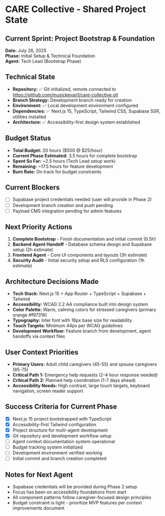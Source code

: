 # CARE Collective - Shared Project State

## Current Sprint: Project Bootstrap & Foundation
**Date:** July 26, 2025  
**Phase:** Initial Setup & Technical Foundation  
**Agent:** Tech Lead (Bootstrap Phase)

## Technical State
- **Repository:** ✅ Git initialized, remote connected to https://github.com/musickevan1/care-collective.git
- **Branch Strategy:** Development branch ready for creation
- **Environment:** ✅ Local development environment configured
- **Dependencies:** ✅ Next.js 15, TypeScript, Tailwind CSS, Supabase SSR, utilities installed
- **Architecture:** ✅ Accessibility-first design system established

## Budget Status
- **Total Budget:** 20 hours ($500 @ $25/hour)
- **Current Phase Estimated:** 3.5 hours for complete bootstrap
- **Spent So Far:** ~2.5 hours (Tech Lead setup work)
- **Remaining:** ~17.5 hours for feature development
- **Burn Rate:** On track for budget constraints

## Current Blockers
- [ ] Supabase project credentials needed (user will provide in Phase 2)
- [ ] Development branch creation and push pending
- [ ] Payload CMS integration pending for admin features

## Next Priority Actions
1. **Complete Bootstrap** - Finish documentation and initial commit (0.5h)
2. **Backend Agent Handoff** - Database schema design and Supabase setup (2h estimate)
3. **Frontend Agent** - Core UI components and layouts (3h estimate)
4. **Security Audit** - Initial security setup and RLS configuration (1h estimate)

## Architecture Decisions Made
- **Tech Stack:** Next.js 15 + App Router + TypeScript + Supabase + Tailwind
- **Accessibility:** WCAG 2.2 AA compliance built into design system
- **Color Palette:** Warm, calming colors for stressed caregivers (primary orange #f97316)
- **Typography:** Inter font with 16px base size for readability
- **Touch Targets:** Minimum 44px per WCAG guidelines
- **Development Workflow:** Feature branch from development, agent handoffs via context files

## User Context Priorities
- **Primary Users:** Adult child caregivers (45-55) and spouse caregivers (65-75)
- **Critical Path 1:** Emergency help requests (2-4 hour response needed)
- **Critical Path 2:** Planned help coordination (1-7 days ahead)
- **Accessibility Needs:** High contrast, large touch targets, keyboard navigation, screen reader support

## Success Criteria for Current Phase
- [x] Next.js 15 project bootstrapped with TypeScript
- [x] Accessibility-first Tailwind configuration
- [x] Project structure for multi-agent development
- [x] Git repository and development workflow setup
- [ ] Agent context documentation system operational
- [ ] Budget tracking system initialized
- [ ] Development environment verified working
- [ ] Initial commit and branch creation completed

## Notes for Next Agent
- Supabase credentials will be provided during Phase 2 setup
- Focus has been on accessibility foundations from start
- All component patterns follow caregiver-focused design principles
- Budget constraint is tight - prioritize MVP features per context improvements document